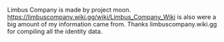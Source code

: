 Limbus Company is made by project moon.
https://limbuscompany.wiki.gg/wiki/Limbus_Company_Wiki is also were a big amount of my information came from. Thanks limbuscompany.wiki.gg for compiling all the identity data.
